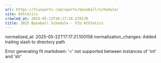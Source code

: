 ```yaml
---
url: https://fiusports.com/sports/baseball/schedule/
site: Athletics
crawled_at: 2025-05-13T10:17:16.278176
title: 2025 Baseball Schedule - FIU Athletics
---
```

normalized_at: 2025-05-22T17:17:21.100158
normalization_changes: Added trailing slash to directory path

Error generating fit markdown: '<' not supported between instances of 'int' and 'str'